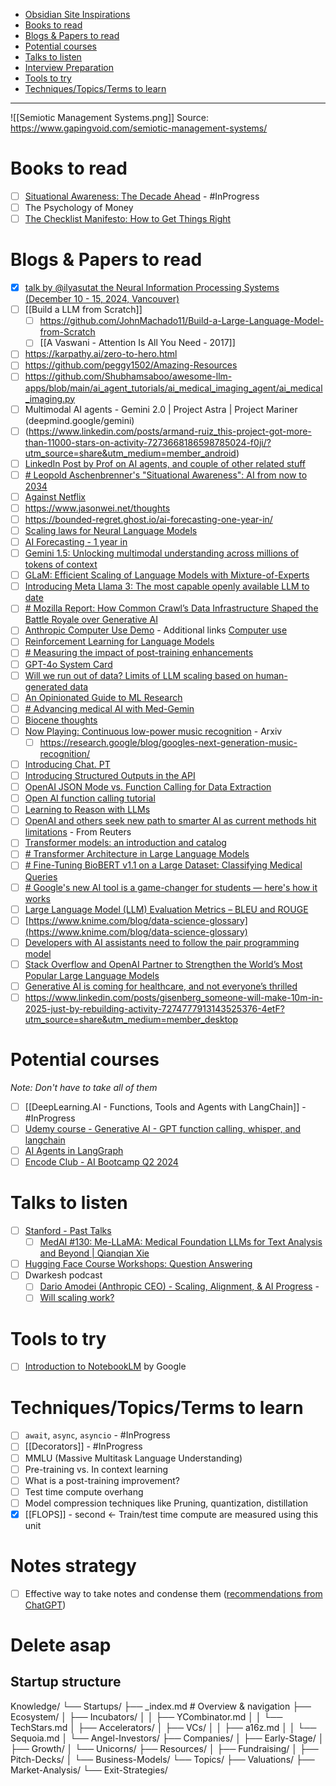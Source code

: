 - [Obsidian Site Inspirations](#Obsidian%20Site%20Inspirations)
- [Books to read](#Books%20to%20read)
- [Blogs & Papers to read](#Blogs%20&%20Papers%20to%20read)
- [Potential courses](#Potential%20courses)
- [Talks to listen](#Talks%20to%20listen)
- [Interview Preparation](#Interview%20Preparation)
- [Tools to try](#Tools%20to%20try)
- [Techniques/Topics/Terms to learn](#Techniques/Topics/Terms%20to%20learn)
---

![[Semiotic Management Systems.png]]
Source: https://www.gapingvoid.com/semiotic-management-systems/

# Books to read
- [ ] [Situational Awareness: The Decade Ahead](https://www.forourposterity.com/situational-awareness-the-decade-ahead/) - #InProgress 
- [ ] The Psychology of Money
- [ ] [The Checklist Manifesto: How to Get Things Right](https://www.goodreads.com/book/show/6667514-the-checklist-manifesto?from_search=true&from_srp=true&qid=UDkR6CkEjo&rank=1)

# Blogs & Papers to read
- [x] [talk by @ilyasutat the Neural Information Processing Systems (December 10 - 15, 2024, Vancouver)](https://x.com/johnrushx/status/1867735273230282936?s=19)
- [ ] [[Build a LLM from Scratch]]
	- [ ] https://github.com/JohnMachado11/Build-a-Large-Language-Model-from-Scratch
	- [ ] [[A Vaswani - Attention Is All You Need - 2017]]
- [ ] https://karpathy.ai/zero-to-hero.html
- [ ] https://github.com/peggy1502/Amazing-Resources
- [ ] https://github.com/Shubhamsaboo/awesome-llm-apps/blob/main/ai_agent_tutorials/ai_medical_imaging_agent/ai_medical_imaging.py
- [ ] Multimodal AI agents - Gemini 2.0 | Project Astra | Project Mariner (deepmind.google/gemini)
- [ ] (https://www.linkedin.com/posts/armand-ruiz_this-project-got-more-than-11000-stars-on-activity-7273668186598785024-f0ji/?utm_source=share&utm_medium=member_android)
- [ ] [LinkedIn Post by Prof on AI agents, and couple of other related stuff](https://www.linkedin.com/posts/zhou-jo-yu-95327378_this-is-the-time-of-year-when-my-inboxes-activity-7273367390971641857-Ex3O?utm_source=share&utm_medium=member_desktop)
- [ ] [# Leopold Aschenbrenner's "Situational Awareness": AI from now to 2034](https://www.axios.com/2024/06/23/leopold-aschenbrenner-ai-future-silicon-valley)
- [ ] [Against Netflix](https://www.forourposterity.com/against-netflix/)
- [ ] https://www.jasonwei.net/thoughts
- [ ] https://bounded-regret.ghost.io/ai-forecasting-one-year-in/
- [ ] [Scaling laws for Neural Language Models](https://arxiv.org/pdf/2001.08361)
- [ ] [AI Forecasting - 1 year in](https://bounded-regret.ghost.io/ai-forecasting-one-year-in/)
- [ ] [Gemini 1.5: Unlocking multimodal understanding across millions of tokens of context](https://storage.googleapis.com/deepmind-media/gemini/gemini_v1_5_report.pdf)
- [ ] [GLaM: Efficient Scaling of Language Models with Mixture-of-Experts](https://arxiv.org/pdf/2112.06905)
- [ ] [Introducing Meta Llama 3: The most capable openly available LLM to date](https://ai.meta.com/blog/meta-llama-3/)
- [ ] [# Mozilla Report: How Common Crawl’s Data Infrastructure Shaped the Battle Royale over Generative AI](https://foundation.mozilla.org/en/blog/Mozilla-Report-How-Common-Crawl-Data-Infrastructure-Shaped-the-Battle-Royale-over-Generative-AI/)
- [ ] [Anthropic Computer Use Demo](https://github.com/anthropics/anthropic-quickstarts/tree/main/computer-use-demo) - Additional links [Computer use](https://docs.anthropic.com/en/docs/build-with-claude/computer-use)
- [ ] [Reinforcement Learning for Language Models](https://gist.github.com/yoavg/6bff0fecd65950898eba1bb321cfbd81)
- [ ] [# Measuring the impact of post-training enhancements](https://metr.github.io/autonomy-evals-guide/elicitation-gap/)
- [ ] [GPT-4o System Card](https://arxiv.org/pdf/2410.21276v1)
- [ ] [Will we run out of data? Limits of LLM scaling based on human-generated data](https://arxiv.org/pdf/2211.04325)
- [ ] [An Opinionated Guide to ML Research](http://joschu.net/blog/opinionated-guide-ml-research.html)
- [ ] [# Advancing medical AI with Med-Gemin](https://research.google/blog/advancing-medical-ai-with-med-gemini/)
- [ ] [Biocene thoughts](https://shelbyann.substack.com/)
- [ ] [Now Playing: Continuous low-power music recognition](https://arxiv.org/abs/1711.10958) - Arxiv
	- [ ] https://research.google/blog/googles-next-generation-music-recognition/
- [ ] [Introducing Chat. PT](https://openai.com/index/chatgpt/)
- [ ] [Introducing Structured Outputs in the API](https://openai.com/index/introducing-structured-outputs-in-the-api/)
- [ ] [OpenAI JSON Mode vs. Function Calling for Data Extraction](https://docs.llamaindex.ai/en/stable/examples/llm/openai_json_vs_function_calling/)
- [ ] [Open AI function calling tutorial](https://www.datacamp.com/tutorial/open-ai-function-calling-tutorial)
- [ ] [Learning to Reason with LLMs](https://openai.com/index/learning-to-reason-with-llms/)
- [ ] [OpenAI and others seek new path to smarter AI as current methods hit limitations](https://www.reuters.com/technology/artificial-intelligence/openai-rivals-seek-new-path-smarter-ai-current-methods-hit-limitations-2024-11-11/) - From Reuters
- [ ] [Transformer models: an introduction and catalog](https://arxiv.org/html/2302.07730v4)
- [ ] [# Transformer Architecture in Large Language Models](https://www.truefoundry.com/blog/transformer-architecture)
- [ ] [# Fine-Tuning BioBERT v1.1 on a Large Dataset: Classifying Medical Queries](https://medium.com/@fhirfly/fine-tuning-biobert-v1-1-on-a-large-dataset-classifying-medical-queries-c33b4d08ec6a)
- [ ] [# Google's new AI tool is a game-changer for students — here's how it works](https://www.tomsguide.com/ai/googles-new-ai-tool-is-a-game-changer-for-students-heres-how-it-works?utm_source=www.aikatana.com&utm_medium=newsletter&utm_campaign=nvidia-stunned-the-world-with-a-chatgpt-rival-that-s-as-good-as-gpt-4o&_bhlid=6eb21dd7d3e0550606ca2d4dc7cd7c240f82c1f8)
- [ ] [Large Language Model (LLM) Evaluation Metrics – BLEU and ROUGE](https://mlexplained.blog/2023/07/08/large-language-model-llm-evaluation-metrics-bleu-and-rouge/)
- [ ] [https://www.knime.com/blog/data-science-glossary](https://www.knime.com/blog/data-science-glossary)
- [ ] [Developers with AI assistants need to follow the pair programming model](https://stackoverflow.blog/2024/04/03/developers-with-ai-assistants-need-to-follow-the-pair-programming-model/?mkt_tok=NzE5LUVNSC01NjYAAAGShquC-HhsJPnnn1LgfI8FyQ3zj8M7OSAnEoMUaIzTayO0K4Mhx2dASZrCbdIzPj4xf0hTrv53GJckxevCusC_udkZPMPAup_Wl9ETUDiOR8xSTW70UCK_pDw&utm_campaign=teams-newsletter&utm_content=april-newsletter&utm_medium=email&utm_source=marketo)
- [ ] [Stack Overflow and OpenAI Partner to Strengthen the World’s Most Popular Large Language Models](https://stackoverflow.co/company/press/archive/openai-partnership)
- [ ] [Generative AI is coming for healthcare, and not everyone’s thrilled](https://techcrunch.com/2024/04/14/generative-ai-is-coming-for-healthcare-and-not-everyones-thrilled/?utm_campaign=tc_week_in_review&utm_medium=newsletter&_hsenc=p2ANqtz-9uj9q9pDoLscRLycmFwtp27j84gJtMp-abjFeN29oKsohZzNMGlYS5cjfiJFBQmWuhQS00cIqZLdAg6oyzSOsGvaaHTGe-P2RAgeHNCfGW72Y8n0s&_hsmi=303479898&utm_source=tc)
- [ ] https://www.linkedin.com/posts/gisenberg_someone-will-make-10m-in-2025-just-by-rebuilding-activity-7274777913143525376-4etF?utm_source=share&utm_medium=member_desktop

# Potential courses
*Note: Don't have to take all of them*

- [ ] [[DeepLearning.AI - Functions, Tools and Agents with LangChain]] - #InProgress 
- [ ] [Udemy course - Generative AI - GPT function calling, whisper, and langchain](https://www.udemy.com/course/generativeai-gpt-function-calling-whisper-langchain/?kw=function+calling&src=sac&couponCode=LETSLEARNNOW)
- [ ] [AI Agents in LangGraph](https://www.deeplearning.ai/short-courses/ai-agents-in-langgraph/)
- [ ] [Encode Club - AI Bootcamp Q2 2024](https://encodeclub.notion.site/AI-Bootcamp-Q2-2024-2ff2d3d04af8445a926d14843a3d5198)

# Talks to listen
- [ ] [Stanford - Past Talks](https://stanford-medai.github.io/previous-talks/)
	- [ ] [MedAI #130: Me-LLaMA: Medical Foundation LLMs for Text Analysis and Beyond | Qianqian Xie](https://www.youtube.com/watch?v=V5FZBQMGSog)
- [ ] [Hugging Face Course Workshops: Question Answering](https://www.youtube.com/watch?v=Ihgk8kGLpIE)
- [ ] Dwarkesh podcast
	- [ ] [Dario Amodei (Anthropic CEO) - Scaling, Alignment, & AI Progress](https://www.dwarkeshpatel.com/p/dario-amodei?open=false#%C2%A7transcript) - 
	- [ ] [Will scaling work?](https://www.dwarkeshpatel.com/p/will-scaling-work)

# Tools to try
- [ ] [Introduction to NotebookLM](https://notebooklm.google.com/) by Google

# Techniques/Topics/Terms to learn
- [ ] `await`, `async`, `asyncio` - #InProgress 
- [ ] [[Decorators]] - #InProgress
- [ ] MMLU (Massive Multitask Language Understanding)
- [ ] Pre-training vs.  In context learning
- [ ] What is a post-training improvement?
- [ ] Test time compute overhang
- [ ] Model compression techniques like Pruning, quantization, distillation
- [x] [[FLOPS]] - second <- Train/test time compute are measured using this unit

# Notes strategy
- [ ] Effective way to take notes and condense them ([recommendations from ChatGPT](https://chatgpt.com/share/676e4333-aaf8-8013-bd5e-fda0950b52dc))

# Delete asap
## Startup structure
Knowledge/
└── Startups/
    ├── _index.md                     # Overview & navigation
    ├── Ecosystem/
    │   ├── Incubators/
    │   │   ├── YCombinator.md
    │   │   └── TechStars.md
    │   ├── Accelerators/
    │   ├── VCs/
    │   │   ├── a16z.md
    │   │   └── Sequoia.md
    │   └── Angel-Investors/
    ├── Companies/
    │   ├── Early-Stage/
    │   ├── Growth/
    │   └── Unicorns/
    ├── Resources/
    │   ├── Fundraising/
    │   ├── Pitch-Decks/
    │   └── Business-Models/
    └── Topics/
        ├── Valuations/
        ├── Market-Analysis/
        └── Exit-Strategies/